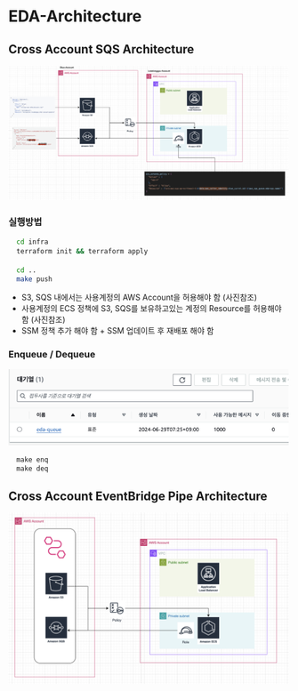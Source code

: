 # EDA-Architecture

## Cross Account SQS Architecture

![1](./public/1.png)

### 실행방법

```sh
  cd infra
  terraform init && terraform apply

  cd ..
  make push
```

- S3, SQS 내에서는 사용계정의 AWS Account을 허용해야 함 (사진참조)
- 사용계정의 ECS 정책에 S3, SQS를 보유하고있는 계정의 Resource를 허용해야 함 (사진참조)
- SSM 정책 추가 해야 함 + SSM 업데이트 후 재배포 해야 함

### Enqueue / Dequeue

![3](./public/3.png)

```
  make enq
  make deq
```

## Cross Account EventBridge Pipe Architecture

![2](./public/2.png)
